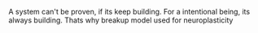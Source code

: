 A system can't be proven, if its keep building. For a intentional being, its always building. Thats why breakup model used for neuroplasticity
